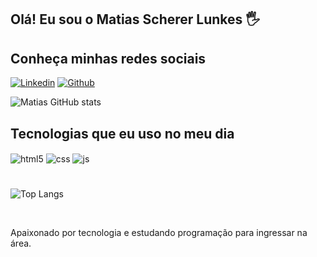 
## Olá! Eu sou o Matias Scherer Lunkes 🖐️

## Conheça minhas redes sociais



[![Linkedin](https://img.shields.io/badge/LinkedIn-0077B5?style=for-the-badge&logo=linkedin&logoColor=white)](https://www.linkedin.com/in/mslunkes/)
[![Github](https://img.shields.io/badge/GitHub-100000?style=for-the-badge&logo=github&logoColor=white)](https://github.com/mslunkes)




![Matias GitHub stats](https://github-readme-stats.vercel.app/api?username=mslunkes&show_icons=true&theme=dracula&count_private=true)
<!--https://github.com/anuraghazra/github-readme-stats-->

## Tecnologias que eu uso no meu dia

<div style="display: inline_block">
  <img align="center" alt="html5" src="https://img.shields.io/badge/HTML5-E34F26?style=for-the-badge&logo=html5&logoColor=white" />
  <img align="center" alt="css" src="https://img.shields.io/badge/CSS3-1572B6?style=for-the-badge&logo=css3&logoColor=white" />
  <img align="center" alt="js" src="https://img.shields.io/badge/JavaScript-F7DF1E?style=for-the-badge&logo=javascript&logoColor=black" />


  # 
![Top Langs](https://github-readme-stats.vercel.app/api/top-langs/?username=mslunkes&hide_progress=donut)

</div><br/>

Apaixonado por tecnologia e estudando programação para ingressar na área.






<!--
- 🔭 I’m currently working on ...
- 🌱 I’m currently learning ...
- 👯 I’m looking to collaborate on ...
- 🤔 I’m looking for help with ...
- 💬 Ask me about ...
- 📫 How to reach me: ...
- 😄 Pronouns: ...
- ⚡ Fun fact: ...
-->
